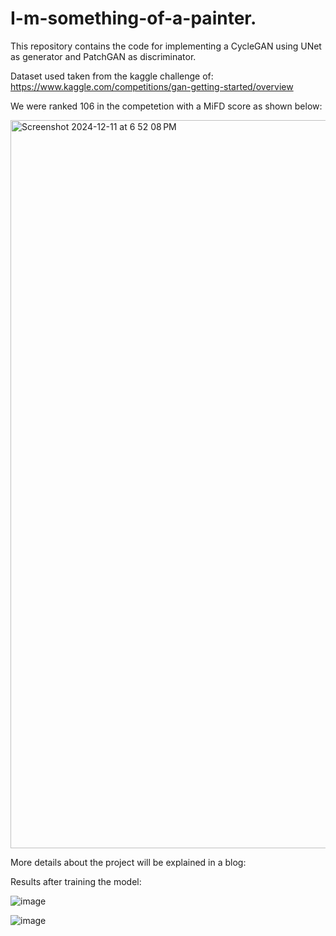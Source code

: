 # I-m-something-of-a-painter.

This repository contains the code for implementing a CycleGAN using UNet as generator and PatchGAN as discriminator.

Dataset used taken from the kaggle challenge of: https://www.kaggle.com/competitions/gan-getting-started/overview

We were ranked 106 in the competetion with a MiFD score as shown below:

<img width="1165" alt="Screenshot 2024-12-11 at 6 52 08 PM" src="https://github.com/user-attachments/assets/1b430e9f-a1a2-47f5-8c0b-fca8b4c650ca" />





More details about the project will be explained in a blog:


Results after training the model:

![image](https://github.com/user-attachments/assets/badb4d70-e4ec-458a-9918-88d7571f2a65)


![image](https://github.com/user-attachments/assets/29d2e712-c099-401b-b142-cfc54eb3c4c3)
